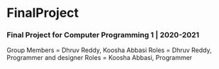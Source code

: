 # FinalProject
### Final Project for Computer Programming 1 | 2020-2021
Group Members = Dhruv Reddy, Koosha Abbasi
Roles = Dhruv Reddy, Programmer and designer
Roles = Koosha Abbasi, Programmer
